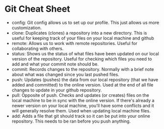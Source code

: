 # Git Cheat Sheet

* config: Git config allows us to set up our profile. This just allows us more customization.
* clone: Duplicates (clones) a repository into a new directory. This is useful for keeping track of your files on your local machine and github
* remote: Allows us to work with remote repositories. Useful for collaborating with others.
* status: Shows us the status of what files have been updated on our local version of the repository. Useful for checking which files you need to add and what your commit note should be.
* commit: Records changes to the repository. Normally with a brief note about what was changed since you last pushed files.
* push: Updates (pushes) the data from our local repository (that we have added and committed) to the online version. Used at the end of all file changes to update in your github repository.
* pull: Opposite of push. Checks and updates (or creates) files on the local machine to be in sync with the online version. If there's already a newer version on your local machine, you'll have some conflicts and it will generally resolve them. Used when updating local machine files.
* add: Adds a file that git should track so it can be put into your online repository. This needs to be ran before you push anything.
